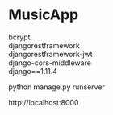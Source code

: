 # MusicApp

bcrypt <br />
djangorestframework <br />
djangorestframework-jwt <br />
django-cors-middleware <br />
django==1.11.4 <br />

python manage.py runserver

http://localhost:8000